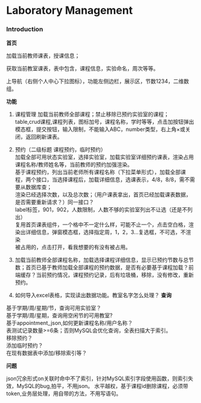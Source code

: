 # Laboratory Management
[//]: # (设计界面反推功能<br>)

### Introduction


**首页** 

加载当前教师课表，授课信息；<br>

获取当前教室课表，表中包含，课程信息，实验命名，周次等等。

上导航（右侧个人中心下拉图标），功能左侧边栏，展示区，节数1234，二维数组。<br>


**功能** 

1. 课程管理
加载当前教师全部课程；禁止移除已预约实验室的课程；<br>
table,crud课程,课程列表，图标加号，课程名称，学时等等，点击加按钮弹出模态框，提交按钮，输入限制，不能输入ABC，number类型，右上角×或关闭，返回刷新课表。
2. 预约（二级标题 课程预约，临时预约）<br>
加载全部可用状态实验室，选择实验室，加载实验室详细预约课表，渲染占用课程名称/教师姓名等，当前教师的预约加强渲染。<br>
基于课程预约，列出当前老师所有课程名称（下拉菜单形式），加载全部课程，两个接口，当选择课程后，加载详细信息，选课表示，4/8，8/8，需不需要从数据库查；<br>
渲染已经选择次数，以及总次数；（用户课表拿出，首页已经加载课表数据，是否需要重新请求？）同一接口？<br>
label标签，901，902，人数限制，人数不够的实验室列出不让选（还是不列出）<br>
复用首页课表组件，一个格中不一定什么样，可能不止一个，点击空白格，渲染出详细信息，弹窗模态框，选择指定周，1，2，3...复选框，不可选，不渲染<br>
被占用的，点击打开，看我想要的有没有被占用。<br>
3. 加载当前教师全部课程名称，加载选择课程详细信息，显示已预约节数与总节数；首页已基于教师加载全部课程的预约数据，是否有必要基于课程加载？前端缓存？当前预约情况，课程预约记录，后有垃圾桶，移除，没有修改，重新预约。

4. 如何导入excel表格，实现读出数据功能。教室名字怎么处理？
**查询**

基于学期/周/星期/节，查询可用实验室？<br>
基于学期/周/星期，查询用空闲节的可用教室?<br>
基于appointment_json,如何更新课程名称/用户名称？<br>
表测试记录数量>=6条；否则MySQL会优化查询，全表扫描大于索引。<br>
移除预约？<br>
添加临时预约？<br>
在现有数据表中添加/移除索引等？<br>


**问题**

json冗余形式on关联时命中不了索引，针对MySQL索引字段使用函数，则索引失效，MySQL的bug,拍平，不用json。
水平越权，基于课程id删除课程，必须带token,业务层处理，用自带的方法，不用写语句。
